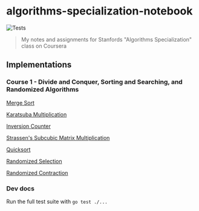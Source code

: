 # algorithms-specialization-notebook

![Tests](https://github.com/jollyjerr/algorithms-specialization-notebook/workflows/Tests/badge.svg)

> My notes and assignments for Stanfords "Algorithms Specialization" class on Coursera

## Implementations

### Course 1 - Divide and Conquer, Sorting and Searching, and Randomized Algorithms

[Merge Sort](./course1-divide-sorting-searching-randomized/week1/mergesort/mergesort.go)

[Karatsuba Multiplication](./course1-divide-sorting-searching-randomized/week1/karatsuba/karatsuba.go)

[Inversion Counter](./course1-divide-sorting-searching-randomized/week2/countInversions/countInversions.go)

[Strassen's Subcubic Matrix Multiplication](./course1-divide-sorting-searching-randomized/week2/strassenMatrix/strassenMatrix.go)

[Quicksort](./course1-divide-sorting-searching-randomized/week3/quicksort/quicksort.go)

[Randomized Selection](./course1-divide-sorting-searching-randomized/week4/randomizedSelection/rSelect.go)

[Randomized Contraction](./course1-divide-sorting-searching-randomized/week4/randomizedContraction/randomizedContraction.go)

### Dev docs

Run the full test suite with `go test ./...`
